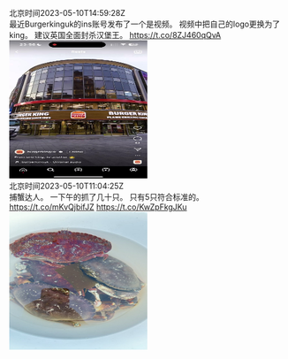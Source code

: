 北京时间2023-05-10T14:59:28Z<br>最近Burgerkinguk的ins账号发布了一个是视频。
视频中把自己的logo更换为了king。
建议英国全面封杀汉堡王。 https://t.co/8ZJ460qQvA<br><img src='/temp/2023/1656192213783814146_0.jpg' width='250' height='250'><br>北京时间2023-05-10T11:04:25Z<br>捕蟹达人。
一下午的抓了几十只。
只有5只符合标准的。 https://t.co/mKvQjbifJZ https://t.co/KwZpFkgJKu<br><img src='/temp/2023/1656133057869672450_0.jpg' width='250' height='250'><br>
